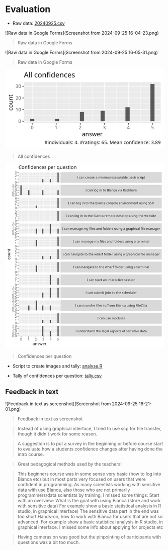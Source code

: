 # Evaluation

- Raw data: [20240925.csv](20240925.csv)

![Raw data in Google Forms](Screenshot from 2024-09-25 16-04-23.png)

> Raw data in Google Forms

![Raw data in Google Forms](Screenshot from 2024-09-25 16-05-31.png)

> Raw data in Google Forms

![All confidences](all_confidences.png)

> All confidences

![Confidences per question](confidences_per_question.png)

> Confidences per question

- Script to create images and tally: [analyse.R](analyse.R)

- Tally of confidences per question: [tally.csv](tally.csv)

## Feedback in text

![Feedback in text as screenshot](Screenshot from 2024-09-25 16-21-01.png)

> Feedback in text as screenshot

> Instead of using graphical interface, I tried to use scp for file transfer, though it didn't work for some reason.

> A suggestion is to put a survey in the beginning or before course start to evaluate how a students confidence changes after having done the intro course.

> Great pedagogical methods used by the teachers!

> This beginners course was in some sense very basic (how to log into Bianca etc) but in most parts very focused on users that were confident in programming. As many scientists working with sensitive data with use BIanca, also those who are not primarily programmers/data scientists by training, I missed some things: 
> Start with an overview: What is the goal with using Bianca (store and work with sensitive data)
> For example show a basic statistical analysis in R studio, in graphical interface)
> The sensitive data part in the end was too short
> Hands-on, how to work with Bianca for users that are not so advanced: For example show a basic statistical analysis in R studio, in graphical interface. 
> I missed some info about applying for projects etc

> Having cameras on was good but the pinpointing of participants with questions was a bit too much. 
